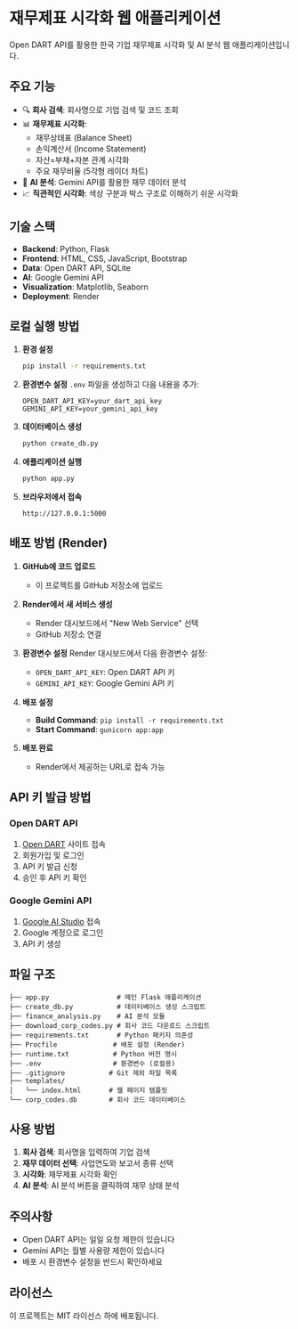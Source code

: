 # 재무제표 시각화 웹 애플리케이션

Open DART API를 활용한 한국 기업 재무제표 시각화 및 AI 분석 웹 애플리케이션입니다.

## 주요 기능

- 🔍 **회사 검색**: 회사명으로 기업 검색 및 코드 조회
- 📊 **재무제표 시각화**: 
  - 재무상태표 (Balance Sheet)
  - 손익계산서 (Income Statement)
  - 자산=부채+자본 관계 시각화
  - 주요 재무비율 (5각형 레이더 차트)
- 🤖 **AI 분석**: Gemini API를 활용한 재무 데이터 분석
- 📈 **직관적인 시각화**: 색상 구분과 박스 구조로 이해하기 쉬운 시각화

## 기술 스택

- **Backend**: Python, Flask
- **Frontend**: HTML, CSS, JavaScript, Bootstrap
- **Data**: Open DART API, SQLite
- **AI**: Google Gemini API
- **Visualization**: Matplotlib, Seaborn
- **Deployment**: Render

## 로컬 실행 방법

1. **환경 설정**
   ```bash
   pip install -r requirements.txt
   ```

2. **환경변수 설정**
   `.env` 파일을 생성하고 다음 내용을 추가:
   ```
   OPEN_DART_API_KEY=your_dart_api_key
   GEMINI_API_KEY=your_gemini_api_key
   ```

3. **데이터베이스 생성**
   ```bash
   python create_db.py
   ```

4. **애플리케이션 실행**
   ```bash
   python app.py
   ```

5. **브라우저에서 접속**
   ```
   http://127.0.0.1:5000
   ```

## 배포 방법 (Render)

1. **GitHub에 코드 업로드**
   - 이 프로젝트를 GitHub 저장소에 업로드

2. **Render에서 새 서비스 생성**
   - Render 대시보드에서 "New Web Service" 선택
   - GitHub 저장소 연결

3. **환경변수 설정**
   Render 대시보드에서 다음 환경변수 설정:
   - `OPEN_DART_API_KEY`: Open DART API 키
   - `GEMINI_API_KEY`: Google Gemini API 키

4. **배포 설정**
   - **Build Command**: `pip install -r requirements.txt`
   - **Start Command**: `gunicorn app:app`

5. **배포 완료**
   - Render에서 제공하는 URL로 접속 가능

## API 키 발급 방법

### Open DART API
1. [Open DART](https://opendart.fss.or.kr/) 사이트 접속
2. 회원가입 및 로그인
3. API 키 발급 신청
4. 승인 후 API 키 확인

### Google Gemini API
1. [Google AI Studio](https://makersuite.google.com/app/apikey) 접속
2. Google 계정으로 로그인
3. API 키 생성

## 파일 구조

```
├── app.py                 # 메인 Flask 애플리케이션
├── create_db.py           # 데이터베이스 생성 스크립트
├── finance_analysis.py    # AI 분석 모듈
├── download_corp_codes.py # 회사 코드 다운로드 스크립트
├── requirements.txt       # Python 패키지 의존성
├── Procfile              # 배포 설정 (Render)
├── runtime.txt           # Python 버전 명시
├── .env                  # 환경변수 (로컬용)
├── .gitignore           # Git 제외 파일 목록
├── templates/
│   └── index.html       # 웹 페이지 템플릿
└── corp_codes.db        # 회사 코드 데이터베이스
```

## 사용 방법

1. **회사 검색**: 회사명을 입력하여 기업 검색
2. **재무 데이터 선택**: 사업연도와 보고서 종류 선택
3. **시각화**: 재무제표 시각화 확인
4. **AI 분석**: AI 분석 버튼을 클릭하여 재무 상태 분석

## 주의사항

- Open DART API는 일일 요청 제한이 있습니다
- Gemini API는 월별 사용량 제한이 있습니다
- 배포 시 환경변수 설정을 반드시 확인하세요

## 라이선스

이 프로젝트는 MIT 라이선스 하에 배포됩니다. 